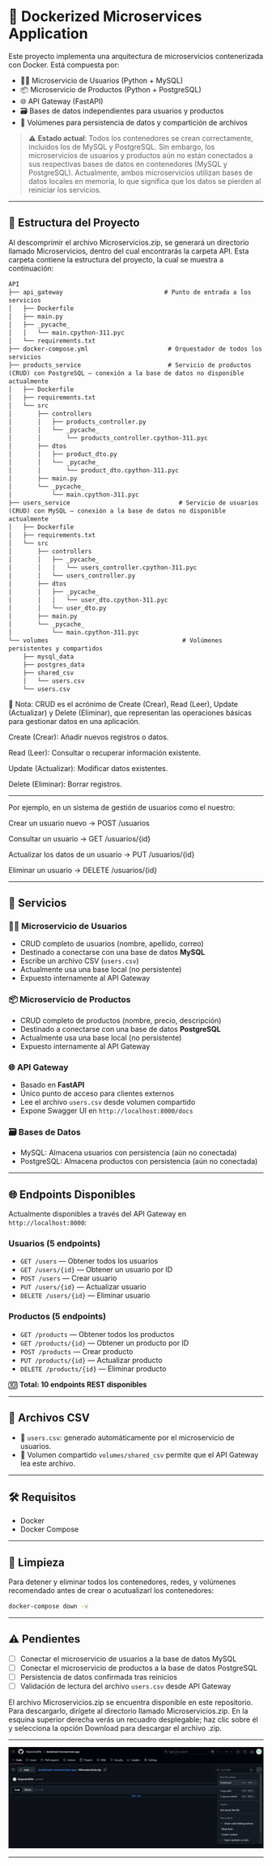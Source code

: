 # 🚀 Dockerized Microservices Application

Este proyecto implementa una arquitectura de microservicios contenerizada con Docker. Está compuesta por:

- 🧍‍♂️ Microservicio de Usuarios (Python + MySQL)
- 📦 Microservicio de Productos (Python + PostgreSQL)
- 🌐 API Gateway (FastAPI)
- 🗃️ Bases de datos independientes para usuarios y productos
- 📂 Volúmenes para persistencia de datos y compartición de archivos

> ⚠️ **Estado actual**: Todos los contenedores se crean correctamente, incluidos los de MySQL y PostgreSQL. Sin embargo, los microservicios de usuarios y productos aún no están conectados a sus respectivas bases de datos en contenedores (MySQL y PostgreSQL). Actualmente, ambos microservicios utilizan bases de datos locales en memoria, lo que significa que los datos se pierden al reiniciar los servicios.

---

## 📁 Estructura del Proyecto

Al descomprimir el archivo Microservicios.zip, se generará un directorio llamado Microservicios, dentro del cual encontrarás la carpeta API. Esta carpeta contiene la estructura del proyecto, la cual se muestra a continuación:

```
API
├── api_gateway                            # Punto de entrada a los servicios
│   ├── Dockerfile
│   ├── main.py
│   ├── _pycache_
│   │   └── main.cpython-311.pyc
│   └── requirements.txt
├── docker-compose.yml                      # Orquestador de todos los servicios
├── products_service                        # Servicio de productos (CRUD) con PostgreSQL — conexión a la base de datos no disponible actualmente
│   ├── Dockerfile
│   ├── requirements.txt
│   └── src
│       ├── controllers
│       │   ├── products_controller.py
│       │   └── _pycache_
│       │       └── products_controller.cpython-311.pyc
│       ├── dtos
│       │   ├── product_dto.py
│       │   └── _pycache_
│       │       └── product_dto.cpython-311.pyc
│       ├── main.py
│       └── _pycache_
│           └── main.cpython-311.pyc
├── users_service                              # Servicio de usuarios (CRUD) con MySQL — conexión a la base de datos no disponible actualmente
│   ├── Dockerfile
│   ├── requirements.txt
│   └── src
│       ├── controllers
│       │   ├── _pycache_
│       │   │   └── users_controller.cpython-311.pyc
│       │   └── users_controller.py
│       ├── dtos
│       │   ├── _pycache_
│       │   │   └── user_dto.cpython-311.pyc
│       │   └── user_dto.py
│       ├── main.py
│       └── _pycache_
│           └── main.cpython-311.pyc
└── volumes                                     # Volúmenes persistentes y compartidos
    ├── mysql_data
    ├── postgres_data
    ├── shared_csv
    │   └── users.csv
    └── users.csv
````
🔹 Nota: CRUD es el acrónimo de Create (Crear), Read (Leer), Update (Actualizar) y Delete (Eliminar), que representan las operaciones básicas para gestionar datos en una aplicación.

Create (Crear): Añadir nuevos registros o datos.

Read (Leer): Consultar o recuperar información existente.

Update (Actualizar): Modificar datos existentes.

Delete (Eliminar): Borrar registros.

---
Por ejemplo, en un sistema de gestión de usuarios como el nuestro:

Crear un usuario nuevo → POST /usuarios

Consultar un usuario → GET /usuarios/{id}

Actualizar los datos de un usuario → PUT /usuarios/{id}

Eliminar un usuario → DELETE /usuarios/{id}

---

## 🔧 Servicios

### 🧍‍♂️ Microservicio de Usuarios
- CRUD completo de usuarios (nombre, apellido, correo)
- Destinado a conectarse con una base de datos **MySQL**
- Escribe un archivo CSV (`users.csv`)
- Actualmente usa una base local (no persistente)
- Expuesto internamente al API Gateway

### 📦 Microservicio de Productos
- CRUD completo de productos (nombre, precio, descripción)
- Destinado a conectarse con una base de datos **PostgreSQL**
- Actualmente usa una base local (no persistente)
- Expuesto internamente al API Gateway

### 🌐 API Gateway
- Basado en **FastAPI**
- Único punto de acceso para clientes externos
- Lee el archivo `users.csv` desde volumen compartido
- Expone Swagger UI en `http://localhost:8000/docs`

### 🗃️ Bases de Datos
- MySQL: Almacena usuarios con persistencia (aún no conectada)
- PostgreSQL: Almacena productos con persistencia (aún no conectada)

---

## 🌐 Endpoints Disponibles

Actualmente disponibles a través del API Gateway en `http://localhost:8000`:

### Usuarios (5 endpoints)
- `GET /users` — Obtener todos los usuarios
- `GET /users/{id}` — Obtener un usuario por ID
- `POST /users` — Crear usuario
- `PUT /users/{id}` — Actualizar usuario
- `DELETE /users/{id}` — Eliminar usuario

### Productos (5 endpoints)
- `GET /products` — Obtener todos los productos
- `GET /products/{id}` — Obtener un producto por ID
- `POST /products` — Crear producto
- `PUT /products/{id}` — Actualizar producto
- `DELETE /products/{id}` — Eliminar producto

🔟 **Total: 10 endpoints REST disponibles**

---

## 📄 Archivos CSV

- 📝 `users.csv`: generado automáticamente por el microservicio de usuarios.
- 📂 Volumen compartido `volumes/shared_csv` permite que el API Gateway lea este archivo.

---
## 🛠️ Requisitos

* Docker
* Docker Compose

---

## 🧹 Limpieza

Para detener y eliminar todos los contenedores, redes, y volúmenes recomendado antes de crear o acutualizarl los contenedores:

```bash
docker-compose down -v
```

---

## ⚠️ Pendientes

* [ ] Conectar el microservicio de usuarios a la base de datos MySQL
* [ ] Conectar el microservicio de productos a la base de datos PostgreSQL
* [ ] Persistencia de datos confirmada tras reinicios
* [ ] Validación de lectura del archivo `users.csv` desde API Gateway

El archivo Microservicios.zip se encuentra disponible en este repositorio. Para descargarlo, dirígete al directorio llamado Microservicios.zip. En la esquina superior derecha verás un recuadro desplegable; haz clic sobre él y selecciona la opción Download para descargar el archivo .zip.

---

![Descarga](Imagenes/Descarga.png)

---
